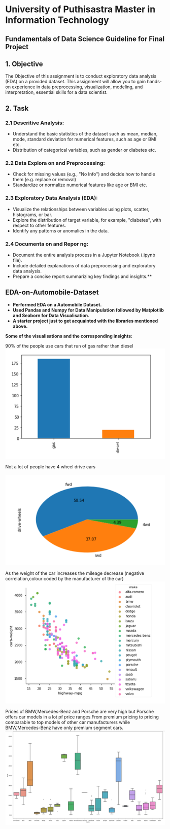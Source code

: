 # **University of Puthisastra        Master in Information Technology** 

## **Fundamentals of Data Science Guideline for Final Project**

## 1. **Objective**

The Objective of this assignment is to conduct exploratory data analysis (EDA) on a provided dataset. This assignment will allow you to gain hands-on experience in data preprocessing, visualization, modeling, and interpretation, essential skills for a data scientist.

## 2. Task

### 2.1 **Descritive Analysis:** 

- Understand the basic statistics of the dataset such as mean, median, mode, standard deviation for numerical features, such as age or BMI etc. 
- Distribution of categorical variables, such as gender or diabetes etc. 


### 2.2 Data Explora on and Preprocessing:
  - Check for missing values (e.g., "No Info") and decide how to handle them (e.g. replace or removal) 
  - Standardize or normalize numerical features like age or BMI etc. 

### 2.3 Exploratory Data Analysis (EDA): 
  - Visualize the relationships between variables using plots, scatter, histograms, or bar. 
  - Explore the distribution of target variable, for example, "diabetes", with respect to other features. 
  - Identify any patterns or anomalies in the data. 

### 2.4 **Documenta on and Repor ng:** 
  - Document the entire analysis process in a Jupyter Notebook (.ipynb file). 
  - Include detailed explanations of data preprocessing and exploratory data analysis. 
  - Prepare a concise report summarizing key findings and insights.** 


## EDA-on-Automobile-Dataset
<b><ul><li>Performed EDA on a Automobile Dataset.</li><li>Used Pandas and Numpy for Data Manipulation followed by Matplotlib and Seaborn for Data Visualisation.</li><li>A starter project just to get acquainted with the libraries mentioned above.</li></ul>
  </b>

<b>Some of the visualisations and the corresponding insights:</b>

90% of the people use cars that run of gas rather than diesel
![](images/bar.PNG)

Not a lot of people have 4 wheel drive cars
<br></br>
![](images/pie.PNG)

As the weight of the car increases the mileage decrease (negative correlation,colour coded by the manufacturer of the car)
![](images/scatter.PNG)

Prices of BMW,Mercedes-Benz and Porsche are very high but Porsche offers car models in a lot pf price ranges.From premium pricing to pricing comparable to top models of other car manufacturers while BMW,Mercedes-Benz have only premium segment cars.
![](images/box.PNG)

